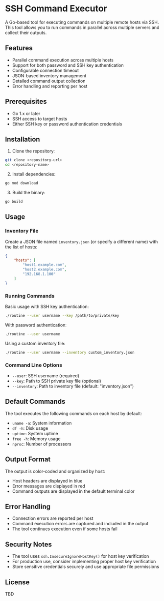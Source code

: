 # SSH Command Executor

A Go-based tool for executing commands on multiple remote hosts via SSH. This tool allows you to run commands in parallel across multiple servers and collect their outputs.

## Features

- Parallel command execution across multiple hosts
- Support for both password and SSH key authentication
- Configurable connection timeout
- JSON-based inventory management
- Detailed command output collection
- Error handling and reporting per host

## Prerequisites

- Go 1.x or later
- SSH access to target hosts
- Either SSH key or password authentication credentials

## Installation

1. Clone the repository:
```bash
git clone <repository-url>
cd <repository-name>
```

2. Install dependencies:
```bash
go mod download
```

3. Build the binary:
```bash
go build
```

## Usage

### Inventory File

Create a JSON file named `inventory.json` (or specify a different name) with the list of hosts:

```json
{
    "hosts": [
        "host1.example.com",
        "host2.example.com",
        "192.168.1.100"
    ]
}
```

### Running Commands

Basic usage with SSH key authentication:
```bash
./routine --user username --key /path/to/private/key
```

With password authentication:
```bash
./routine --user username
```

Using a custom inventory file:
```bash
./routine --user username --inventory custom_inventory.json
```

### Command Line Options

- `--user`: SSH username (required)
- `--key`: Path to SSH private key file (optional)
- `--inventory`: Path to inventory file (default: "inventory.json")

## Default Commands

The tool executes the following commands on each host by default:
- `uname -a`: System information
- `df -h`: Disk usage
- `uptime`: System uptime
- `free -h`: Memory usage
- `nproc`: Number of processors

## Output Format

The output is color-coded and organized by host:
- Host headers are displayed in blue
- Error messages are displayed in red
- Command outputs are displayed in the default terminal color

## Error Handling

- Connection errors are reported per host
- Command execution errors are captured and included in the output
- The tool continues execution even if some hosts fail

## Security Notes

- The tool uses `ssh.InsecureIgnoreHostKey()` for host key verification
- For production use, consider implementing proper host key verification
- Store sensitive credentials securely and use appropriate file permissions

## License

TBD